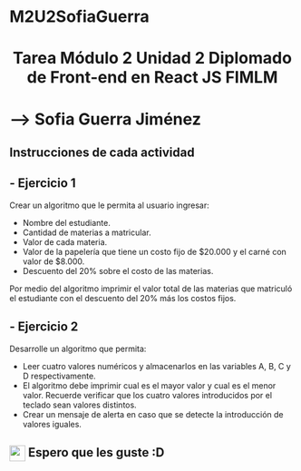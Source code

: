 # M2U2SofiaGuerra

<h1><p align="center">Tarea Módulo 2 Unidad 2 Diplomado de Front-end en React JS FIMLM</p></h1>
<h1><p>--> Sofia Guerra Jiménez</p></h1>


<summary><h2><width="28" /> Instrucciones de cada actividad</h2></summary>
<summary><h2><width="26" /> - Ejercicio 1</h2></summary>
                
Crear un algoritmo que le permita al usuario ingresar:

- Nombre del estudiante.
- Cantidad de materias a matricular.
- Valor de cada materia.
- Valor de la papelería que tiene un costo fijo de $20.000 y el carné con valor de $8.000.
- Descuento del 20% sobre el costo de las materias.

Por medio del algoritmo imprimir el valor total de las materias que matriculó el estudiante con el
descuento del 20% más los costos fijos.

<summary><h2><width="26" /> - Ejercicio 2</h2></summary>

Desarrolle un algoritmo que permita:

- Leer cuatro valores numéricos y almacenarlos en las variables A, B, C y D
respectivamente.
- El algoritmo debe imprimir cual es el mayor valor y cual es el menor valor. Recuerde
verificar que los cuatro valores introducidos por el teclado sean valores distintos.
- Crear un mensaje de alerta en caso que se detecte la introducción de valores iguales.


<summary><h2><img src="https://tenor.com/es/ver/kitty-review-touch-grass-touch-grass-computer-gif-23630945.gif" align="center"
                width="28" /> Espero que les guste :D </h2></summary>